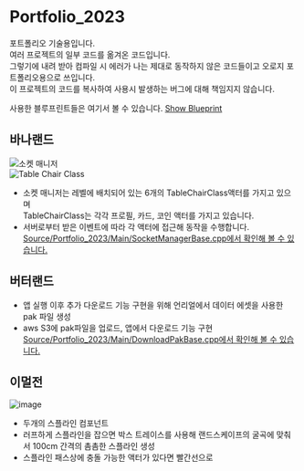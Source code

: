 # Portfolio_2023
포트폴리오 기술용입니다.   
여러 프로젝트의 일부 코드를 옮겨온 코드입니다.   
그렇기에 내려 받아 컴파일 시 에러가 나는 제대로 동작하지 않은 코드들이고 오로지 포트폴리오용으로 쓰입니다.   
이 프로젝트의 코드를 복사하여 사용시 발생하는 버그에 대해 책임지지 않습니다.   
   
사용한 블루프린트들은 여기서 볼 수 있습니다. [Show Blueprint](https://blueprintue.com/profile/mandu/)   
## 바나랜드
![소켓 매니저](https://user-images.githubusercontent.com/69950874/230727505-ce034f74-b61f-4602-8564-060b400bba2a.PNG)   
![Table Chair Class](https://user-images.githubusercontent.com/69950874/230727838-d49fda09-a201-4464-ab95-bca6ce1c1882.PNG)   
   
* 소켓 매니저는 레벨에 배치되어 있는 6개의 TableChairClass액터를 가지고 있으며   
TableChairClass는 각각 프로필, 카드, 코인 액터를 가지고 있습니다.   
* 서버로부터 받은 이벤트에 따라 각 액터에 접근해 동작을 수행합니다.  
[Source/Portfolio_2023/Main/SocketManagerBase.cpp에서 확인해 볼 수 있습니다.](Source/Portfolio_2023/Main/SocketManagerBase.cpp)   
   
## 버터랜드
* 앱 실행 이후 추가 다운로드 기능 구현을 위해 언리얼에서 데이터 에셋을 사용한 pak 파일 생성   
* aws S3에 pak파일을 업로드, 앱에서 다운로드 기능 구현   
[Source/Portfolio_2023/Main/DownloadPakBase.cpp에서 확인해 볼 수 있습니다.](Source/Portfolio_2023/Main/DownloadPakBase.cpp)   
   
## 이멀전
![image](https://user-images.githubusercontent.com/69950874/231372924-a274e6af-cff2-4302-9ea4-cb7793a57731.png)   
   
* 두개의 스플라인 컴포넌트   
* 러프하게 스플라인을 잡으면 박스 트레이스를 사용해 랜드스케이프의 굴곡에 맞춰서 100cm 간격의 촘촘한 스플라인 생성   
* 스플라인 패스상에 충돌 가능한 액터가 있다면 빨간선으로 
